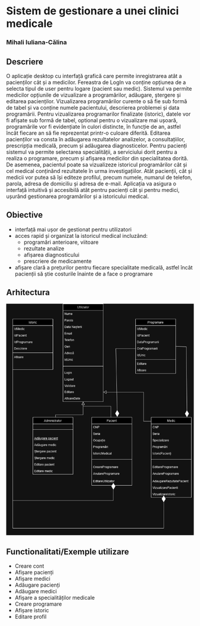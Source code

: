# Sistem de gestionare a unei clinici medicale
### Mihali Iuliana-Călina

## Descriere
O aplicație desktop cu interfață grafică care permite inregistrarea atât a pacienților cât și a medicilor. Fereastra de LogIn va conține opțiunea de a selecta tipul de user pentru logare (pacient sau medic). Sistemul va permite medicilor opțiunile de vizualizare a programărilor, adăugare, ștergere și editarea pacienților. Vizualizarea programărilor curente o să fie sub formă de tabel și va conține numele pacientului, descrierea problemei și data programării. Pentru vizualizarea programarilor finalizate (istoric), datele vor fi afișate sub formă de tabel, optional pentru o vizualizare mai ușoară, programările vor fi evidențiate în culori distincte, în funcție de an, astfel încât fiecare an să fie reprezentat printr-o culoare diferită. Editarea pacienților va consta în adăugarea rezultatelor analizelor, a consultațiilor, prescripția medicală, precum și adăugarea diagnosticelor. Pentru pacienți sistemul va permite selectarea specialității, a serviciului dorit pentru a realiza o programare, precum și afișarea medicilor din specialitatea dorită. De asemenea, pacientul poate sa vizualizeze istoricul programărilor cât și cel medical conținănd rezultatele în urma investigațiilor. Atât pacienții, cât și medicii vor putea să își editeze profilul, precum numele, numarul de telefon, parola, adresa de domiciliu și adresa de e-mail.
Aplicația va asigura o interfață intuitivă și accesibilă atât pentru pacienți cât și pentru medici, ușurând gestionarea programărilor și a istoricului medical.

## Obiective
* interfață mai ușor de gestionat pentru utilizatori
* acces rapid și organizat la istoricul medical incluzând:
    - programări anterioare, viitoare
    - rezultate analize
    - afișarea diagnosticului
    - prescriere de medicamente
* afișare clară a prețurilor pentru fiecare specialitate medicală, astfel încât pacienții să știe costurile înainte de a face o programare

## Arhitectura

![Alt text](documentatie-ghid-utlizare-raport/diagrama-clase.png)


## Functionalitati/Exemple utilizare
* Creare cont
* Afișare pacienți
* Afișare medici
* Adăugare pacienți
* Adăugare medici
* Afișare a specialităților medicale
* Creare programare
* Afișare istoric
* Editare profil

